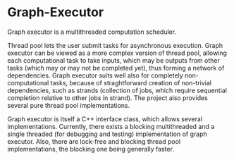 # Graph-Executor
Graph executor is a multithreaded computation scheduler.

Thread pool lets the user submit tasks for asynchronous execution. Graph executor can be viewed as a more complex version of thread pool, allowing each computational task to take inputs, which may be outputs from other tasks (which may or may not be completed yet), thus forming a network of dependencies. Graph executor suits well also for completely non-computational tasks, because of straghtforward creation of non-trivial dependencies, such as strands (collection of jobs, which require sequential completion relative to other jobs in strand). The project also provides several pure thread pool implementations.

Graph executor is itself a C++ interface class, which allows several implementations. Currently, there exists a blocking multithreaded and a single threaded (for debugging and testing) implementation of graph executor. Also, there are lock-free and blocking thread pool implementations, the blocking one being generally faster.
